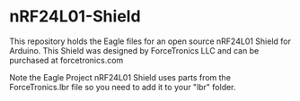 # nRF24L01-Shield
This repository holds the Eagle files for an open source nRF24L01 Shield for Arduino. This Shield was designed by ForceTronics LLC and can be purchased at forcetronics.com

Note the Eagle Project nRF24L01 Shield uses parts from the ForceTronics.lbr file so you need to add it to your "lbr" folder.
